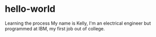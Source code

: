 # hello-world
Learning the process
My name is Kelly,  I'm an electrical engineer but programmed at IBM, my first job out of college.
